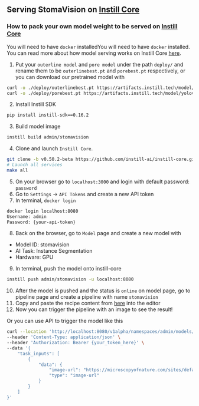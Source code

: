 ## Serving StomaVision on [Instill Core](https://github.com/instill-ai/instill-core)

### How to pack your own model weight to be served on [Instill Core](https://github.com/instill-ai/instill-core)

You will need to have `docker` installedYou will need to have `docker` installed. You can read more about how model serving works on Instill Core [here](https://github.com/instill-ai/models?tab=readme-ov-file).

1. Put your `outerline model` and `pore model` under the path `deploy/` and rename them to be `outerlinebest.pt` and `porebest.pt` respectively, or you can download our pretrained model with

```bash
curl -o ./deploy/outerlinebest.pt https://artifacts.instill.tech/model/yolov7-stomata/outerlinebest.pt
curl -o ./deploy/porebest.pt https://artifacts.instill.tech/model/yolov7-stomata/porebest.pt
```

2. Install Instill SDK

```bash
pip install instill-sdk==0.16.2
```

3. Build model image

```bash
instill build admin/stomavision
```

4. Clone and launch `Instill Core`.

```bash
git clone -b v0.50.2-beta https://github.com/instill-ai/instill-core.git && cd instill-core
# Launch all services
make all
```

5. On your browser go to `localhost:3000` and login with default password: `password`
6. Go to `Settings` -> `API Tokens` and create a new API token
7. In terminal, `docker login`

```bash
docker login localhost:8080
Username: admin
Password: {your-api-token}
```

8. Back on the browser, go to `Model` page and create a new model with

- Model ID: stomavision
- AI Task: Instance Segmentation
- Hardware: GPU

9. In terminal, push the model onto instill-core

```bash
instill push admin/stomavision -u localhost:8080
```

10. After the model is pushed and the status is `online` on model page, go to pipeline page and create a pipeline with name `stomavision`
11. Copy and paste the recipe content from [here](utils/pipeline_recipe.yaml) into the editor
12. Now you can trigger the pipeline with an image to see the result!

Or you can use API to trigger the model like this

```bash
curl --location 'http://localhost:8080/v1alpha/namespaces/admin/models/stomavision/trigger' \
--header 'Content-Type: application/json' \
--header 'Authorization: Bearer {your_token_here}' \
--data '{
    "task_inputs": [
        {
            "data": {
                "image-url": "https://microscopyofnature.com/sites/default/files/2022-03/Mais-stomata-ZW10.jpg",
                "type": "image-url"
            }
        }
    ]
}'
```
